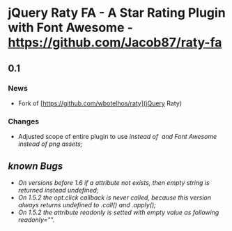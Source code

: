 # jQuery Raty FA - A Star Rating Plugin with Font Awesome - https://github.com/Jacob87/raty-fa

## 0.1

### News

+ Fork of [https://github.com/wbotelhos/raty](jQuery Raty)

### Changes

+ Adjusted scope of entire plugin to use <i> instead of <img> and Font Awesome instead of png assets;

## known Bugs

+ On versions before 1.6 if a attribute not exists, then empty string is returned instead undefined;
+ On 1.5.2 the opt.click callback is never called, because this version always returns undefined to .call() and .apply();
+ On 1.5.2 the attribute readonly is setted with empty value as following readonly="".
